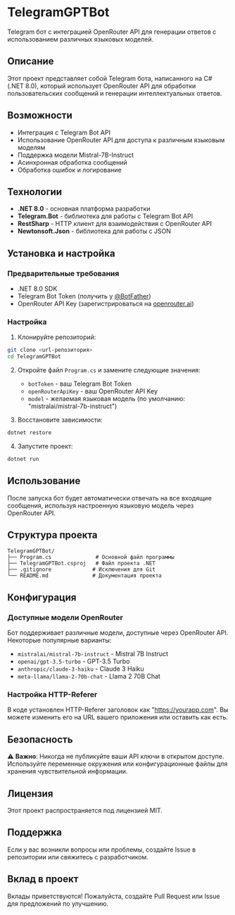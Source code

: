 # TelegramGPTBot

Telegram бот с интеграцией OpenRouter API для генерации ответов с использованием различных языковых моделей.

## Описание

Этот проект представляет собой Telegram бота, написанного на C# (.NET 8.0), который использует OpenRouter API для обработки пользовательских сообщений и генерации интеллектуальных ответов.

## Возможности

- Интеграция с Telegram Bot API
- Использование OpenRouter API для доступа к различным языковым моделям
- Поддержка модели Mistral-7B-Instruct
- Асинхронная обработка сообщений
- Обработка ошибок и логирование

## Технологии

- **.NET 8.0** - основная платформа разработки
- **Telegram.Bot** - библиотека для работы с Telegram Bot API
- **RestSharp** - HTTP клиент для взаимодействия с OpenRouter API
- **Newtonsoft.Json** - библиотека для работы с JSON

## Установка и настройка

### Предварительные требования

- .NET 8.0 SDK
- Telegram Bot Token (получить у [@BotFather](https://t.me/BotFather))
- OpenRouter API Key (зарегистрироваться на [openrouter.ai](https://openrouter.ai))

### Настройка

1. Клонируйте репозиторий:
```bash
git clone <url-репозитория>
cd TelegramGPTBot
```

2. Откройте файл `Program.cs` и замените следующие значения:
   - `botToken` - ваш Telegram Bot Token
   - `openRouterApiKey` - ваш OpenRouter API Key
   - `model` - желаемая языковая модель (по умолчанию: "mistralai/mistral-7b-instruct")

3. Восстановите зависимости:
```bash
dotnet restore
```

4. Запустите проект:
```bash
dotnet run
```

## Использование

После запуска бот будет автоматически отвечать на все входящие сообщения, используя настроенную языковую модель через OpenRouter API.

## Структура проекта

```
TelegramGPTBot/
├── Program.cs              # Основной файл программы
├── TelegramGPTBot.csproj   # Файл проекта .NET
├── .gitignore             # Исключения для Git
└── README.md              # Документация проекта
```

## Конфигурация

### Доступные модели OpenRouter

Бот поддерживает различные модели, доступные через OpenRouter API. Некоторые популярные варианты:

- `mistralai/mistral-7b-instruct` - Mistral 7B Instruct
- `openai/gpt-3.5-turbo` - GPT-3.5 Turbo
- `anthropic/claude-3-haiku` - Claude 3 Haiku
- `meta-llama/llama-2-70b-chat` - Llama 2 70B Chat

### Настройка HTTP-Referer

В коде установлен HTTP-Referer заголовок как "https://yourapp.com". Вы можете изменить его на URL вашего приложения или оставить как есть.

## Безопасность

⚠️ **Важно**: Никогда не публикуйте ваши API ключи в открытом доступе. Используйте переменные окружения или конфигурационные файлы для хранения чувствительной информации.

## Лицензия

Этот проект распространяется под лицензией MIT.

## Поддержка

Если у вас возникли вопросы или проблемы, создайте Issue в репозитории или свяжитесь с разработчиком.

## Вклад в проект

Вклады приветствуются! Пожалуйста, создайте Pull Request или Issue для предложений по улучшению.
